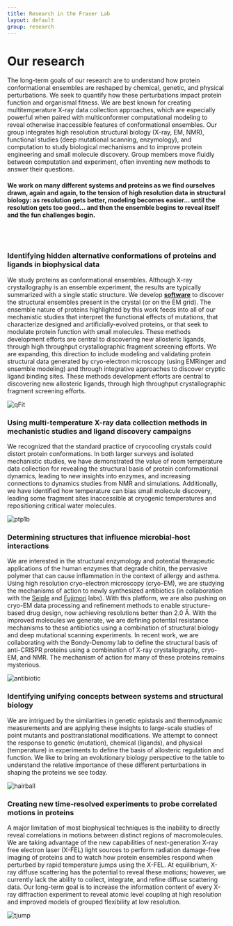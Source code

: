 ```yaml
---
title: Research in the Fraser Lab
layout: default
group: research
---
```


<div class="row">

# Our research
The long-term goals of our research are to understand how protein conformational ensembles are reshaped by chemical, genetic, and physical perturbations. We seek to quantify how these perturbations impact protein function and organismal fitness. We are best known for creating multitemperature X-ray data collection approaches, which are especially powerful when paired with multiconformer computational modeling to reveal otherwise inaccessible features of conformational ensembles. Our group integrates high resolution structural biology (X-ray, EM, NMR), functional studies (deep mutational scanning, enzymology), and computation to study biological mechanisms and to improve protein engineering and small molecule discovery. Group members move fluidly between computation and experiment, often inventing new methods to answer their questions.

#### We work on many different systems and proteins as we find ourselves drawn, again and again, to the tension of high resolution data in structural biology: as resolution gets better, modeling becomes easier... until the resolution gets too good... and then the ensemble begins to reveal itself and the fun challenges begin.
<br>
<br>

</div>

<div class="row">

### Identifying hidden alternative conformations of proteins and ligands in biophysical data

<div class="col-md-7 order-md-1">

We study proteins as conformational ensembles.
Although X-ray crystallography is an ensemble experiment, the results are typically summarized with a single static structure.
We develop [**software**](https://github.com/ExcitedStates/qfit-3.0) to discover the structural ensembles present in the crystal (or on the EM grid).
The ensemble nature of proteins highlighted by this work feeds into all of our mechanistic studies that interpret the functional effects of mutations, that characterize designed and artificially-evolved proteins, or that seek to modulate protein function with small molecules.
These methods development efforts are central to discovering new allosteric ligands, through high throughput crystallographic fragment screening efforts.
We are expanding, this direction to include modeling and validating protein structural data generated by cryo-electron microscopy (using EMRinger and ensemble modeling) and through integrative approaches to discover cryptic ligand binding sites.
These methods development efforts are central to discovering new allosteric ligands, through high throughput crystallographic fragment screening efforts.

</div>
<div class="col-md-5 order-md-2 align-self-center">
<img class="img-fluid" src="/lab/static/img/pub/2017_biel.jpg" alt="qFit">
<!-- <a href="http://www.ucsf.edu"><img class="inline-block navb-icon" src="/lab/static/img/ucilogo.png" alt="University of California, San Francisco (UCSF) logo"></a> -->

</div>
</div>
<div class="row">

### Using multi-temperature X-ray data collection methods in mechanistic studies and ligand discovery campaigns

<div class="col-md-7 order-md-2">

We recognized that the standard practice of cryocooling crystals could distort protein conformations.
In both larger surveys and isolated mechanistic studies, we have demonstrated the value of room temperature data collection for revealing the structural basis of protein conformational dynamics, leading to new insights into enzymes, and increasing connections to dynamics studies from NMR and simulations.
Additionally, we have identified how temperature can bias small molecule discovery, leading some fragment sites inaccessible at cryogenic temperatures and repositioning critical water molecules.
</div>

<div class="col-md-5 order-md-1 align-self-center">
<img class="img-fluid" src="/lab/static/img/pub/2018_keedy_hill.jpg" alt="ptp1b">
</div>
</div>
<div class="row">

### Determining structures that influence microbial-host interactions

<div class="col-md-7 order-md-1 ">

We are interested in the structural enzymology and potential therapeutic applications of the human enzymes that degrade chitin, the pervasive polymer that can cause inflammation in the context of allergy and asthma. Using high resolution cryo-electron microscopy (cryo-EM), we are studying the mechanisms of action to newly synthesized antibiotics (in collaboration with the [Seiple](https://seiplegroup.ucsf.edu/) and [Fujimori](https://fujimorilab.ucsf.edu) labs). With this platform, we are also pushing on cryo-EM data processing and refinement methods to enable structure-based drug design, now achieving resolutions better than 2.0 Å. With the improved molecules we generate, we are defining potential resistance mechanisms to these antibiotics using a combination of structural biology and deep mutational scanning experiments. In recent work, we are collaborating with the Bondy-Denomy lab to define the structural basis of anti-CRISPR proteins using a combination of X-ray crystallography, cryo-EM, and NMR. The mechanism of action for many of these proteins remains mysterious.
</div>

<div class="col-md-3 order-md-2 align-self-center">

<img class="img-fluid" src="/lab/static/img/pub/2019_li_pellegrino.jpg" alt="antibiotic">
</div>
</div>
<div class="row">

### Identifying unifying concepts between systems and structural biology

<div class="col-md-7 order-md-2">


We are intrigued by the similarities in genetic epistasis and thermodynamic measurements and are applying these insights to large-scale studies of point mutants and posttranslational modifications. We attempt to connect the response to genetic (mutation), chemical (ligands), and physical (temperature) in experiments to define the basis of allosteric regulation and function. We like to bring an evolutionary biology perspective to the table to understand the relative importance of these different perturbations in shaping the proteins we see today.
</div>

<div class="col-md-5 order-md-1 align-self-center">
<img class="img-fluid" src="/lab/static/img/pub/2020_gordon_jang_bouhaddou_xu_obernier_white_omeara_rezelj.png" alt="hairball">
</div>
</div>
<div class="row">

### Creating new time-resolved experiments to probe correlated motions in proteins

<div class="col-md-7 order-md-1">

A major limitation of most biophysical techniques is the inability to directly reveal correlations in motions between distinct regions of macromolecules.
We are taking advantage of the new capabilities of next-generation X-ray free electron laser (X-FEL) light sources to perform radiation damage-free imaging of proteins and to watch how protein ensembles respond when perturbed by rapid temperature jumps using the X-FEL.
At equilibrium, X-ray diffuse scattering has the potential to reveal these motions; however, we currently lack the ability to collect, integrate, and refine diffuse scattering data.
Our long-term goal is to increase the information content of every X-ray diffraction experiment to reveal atomic level coupling at high resolution and improved models of grouped flexibility at low resolution.
</div>

<div class="col-md-5 order-md-2 align-self-center ">
<img class="img-fluid" src="/lab/static/img/pub/2019_thompson.jpg" alt="tjump">
</div>

</div>
